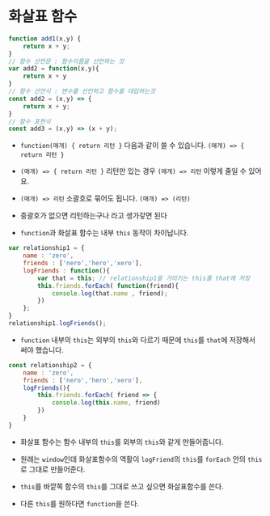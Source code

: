 # 화살표 함수

```js
function add1(x,y) {
    return x + y;
}
// 함수 선언문 : 함수이름을 선언하는 것 
var add2 = function(x,y){
    return x + y
}
// 함수 선언식 : 변수를 선언하고 함수를 대입하는것
const add2 = (x,y) => {
    return x + y;
}
// 함수 표현식
const add3 = (x,y) => (x + y);
```

- `function(매개) { return 리턴 }` 다음과 같이 쓸 수 있습니다. `(매개) => { return 리턴 }`

- `(매개) => { return 리턴 }` 리턴만 있는 경우 `(매개) => 리턴` 이렇게 줄일 수 있어요.

- `(매개) => 리턴` 소괄호로 묶어도 됩니다. `(매개) => (리턴)`

- 중괄호가 없으면 리턴하는구나 라고 생가갛면 된다

- `function`과 화살표 함수는 내부 `this` 동작이 차이납니다.

```js
var relationship1 = {
    name : 'zero',
    friends : ['nero','hero','xero'],
    logFriends : function(){
        var that = this; // relationship1을 가리키는 this를 that에 저장
        this.friends.forEach( function(friend){
            console.log(that.name , friend);
        })
    };
}
relationship1.logFriends();
```

- `function` 내부의 `this`는 외부의 `this`와 다르기 때문에 `this`를 `that`에 저장해서 써야 했습니다.

```js
const relationship2 = {
    name : 'zero',
    friends : ['nero','hero','xero'],
    logFriends(){
        this.friends.forEach( friend => {
            console.log(this.name, friend)
        })
    }
}
```

- 화살표 함수는 함수 내부의 `this`를 외부의 `this`와 같게 만들어줍니다.

- 원래는 `window`인데 화살표함수의 역활이 `logFriend`의 `this`를 `forEach` 안의 `this`로 그대로 만들어준다.

- `this`를 바깥쪽 함수의 `this`를 그대로 쓰고 싶으면 화살표함수를 쓴다. 

- 다른 `this`를 원하다면 `function`을 쓴다.